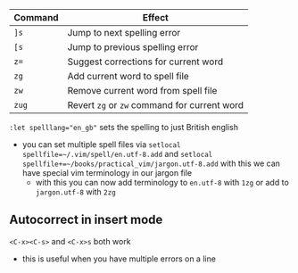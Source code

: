 | Command | Effect                                       |
| ------- | -------------------------------------------- |
| `]s`    | Jump to next spelling error                  |
| `[s`    | Jump to previous spelling error              |
| `z=`    | Suggest corrections for current word         |
| `zg`    | Add current word to spell file               |
| `zw`    | Remove current word from spell file          |
| `zug`   | Revert `zg` or `zw` command for current word |
`:let spelllang="en_gb"` sets the spelling to just British english
- you can set multiple spell files via `setlocal spellfile=~/.vim/spell/en.utf-8.add` and `setlocal spellfile+=~/books/practical_vim/jargon.utf-8.add` with this we can have special vim terminology in our jargon file
	- with this you can now add terminology to `en.utf-8` with `1zg` or add to `jargon.utf-8` with `2zg`

## Autocorrect in insert mode
`<C-x><C-s>` and `<C-x>s` both work
- this is useful when you have multiple errors on a line